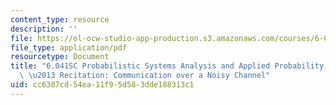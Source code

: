 ```yaml
---
content_type: resource
description: ''
file: https://ol-ocw-studio-app-production.s3.amazonaws.com/courses/6-041sc-probabilistic-systems-analysis-and-applied-probability-fall-2013/cc6307cd54ea11f95d583dde188313c1_MIT6_041SCF13_Noisy_Channel_300k.pdf
file_type: application/pdf
resourcetype: Document
title: "6.041SC Probabilistic Systems Analysis and Applied Probability, Fall 2013Transcript\
  \ \u2013 Recitation: Communication over a Noisy Channel"
uid: cc6307cd-54ea-11f9-5d58-3dde188313c1
---
```

